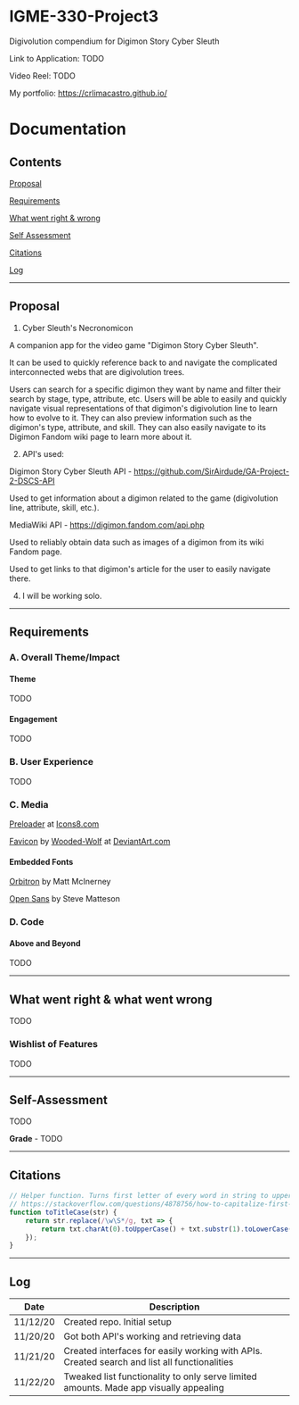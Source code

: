# IGME-330-Project3
Digivolution compendium for Digimon Story Cyber Sleuth

Link to Application: TODO

Video Reel: TODO

My portfolio: <https://crlimacastro.github.io/>

# Documentation

## Contents

[Proposal](#Proposal)

[Requirements](#Requirements)

[What went right & wrong](#What-went-right-&-what-went-wrong)

[Self Assessment](#Self-Assessment)

[Citations](#Citations)

[Log](#Log)

------------------------------------

## Proposal

1) Cyber Sleuth's Necronomicon

A companion app for the video game "Digimon Story Cyber Sleuth".

It can be used to quickly reference back to and navigate the complicated interconnected webs that are digivolution trees.

Users can search for a specific digimon they want by name and filter their search by stage, type, attribute, etc. Users will be able to easily and quickly navigate visual representations of that digimon's digivolution line to learn how to evolve to it. They can also preview information such as the digimon's type, attribute, and skill. They can also easily navigate to its Digimon Fandom wiki page to learn more about it.

2) API's used:

Digimon Story Cyber Sleuth API - https://github.com/SirAirdude/GA-Project-2-DSCS-API

Used to get information about a digimon related to the game (digivolution line, attribute, skill, etc.).

MediaWiki API - https://digimon.fandom.com/api.php

Used to reliably obtain data such as images of a digimon from its wiki Fandom page.

Used to get links to that digimon's article for the user to easily navigate there. 

4) I will be working solo.

------------------------------------

## Requirements

### A. Overall Theme/Impact

#### Theme

TODO

#### Engagement

TODO

### B. User Experience

TODO

### C. Media

[Preloader](https://icons8.com/preloaders/) at [Icons8.com](https://icons8.com/)

[Favicon](https://www.deviantart.com/wooded-wolf/art/Digimon-Adventure-Digivice-373796580) by [Wooded-Wolf](https://www.deviantart.com/wooded-wolf) at [DeviantArt.com](https://www.deviantart.com/)

#### Embedded Fonts

[Orbitron](https://fonts.google.com/specimen/Orbitron) by Matt McInerney

[Open Sans](https://fonts.google.com/specimen/Open+Sans) by Steve Matteson

### D. Code

#### Above and Beyond

TODO

------------------------------------

## What went right & what went wrong

TODO

### Wishlist of Features

TODO

------------------------------------

## Self-Assessment

TODO

**Grade** - TODO

------------------------------------

## Citations

```javascript
// Helper function. Turns first letter of every word in string to uppercase
// https://stackoverflow.com/questions/4878756/how-to-capitalize-first-letter-of-each-word-like-a-2-word-city
function toTitleCase(str) {
    return str.replace(/\w\S*/g, txt => {
        return txt.charAt(0).toUpperCase() + txt.substr(1).toLowerCase();
    });
}
```

------------------------------------

## Log

|   Date   | Description                                                                                  |
|:--------:|----------------------------------------------------------------------------------------------|
| 11/12/20 | Created repo. Initial setup                                                                  |
| 11/20/20 | Got both API's working and retrieving data                                                   |
| 11/21/20 | Created interfaces for easily working with APIs. Created search and list all functionalities |
| 11/22/20 | Tweaked list functionality to only serve limited amounts. Made app visually appealing        |